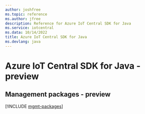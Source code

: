 ```yaml
---
author: joshfree
ms.topic: reference
ms.author: jfree
description: Reference for Azure IoT Central SDK for Java
ms.service: iotcentral
ms.data: 10/14/2022
title: Azure IoT Central SDK for Java
ms.devlang: java
---
```

# Azure IoT Central SDK for Java - preview

## Management packages - preview
[!INCLUDE [mgmt-packages](iot-central-mgmt-index.md)]